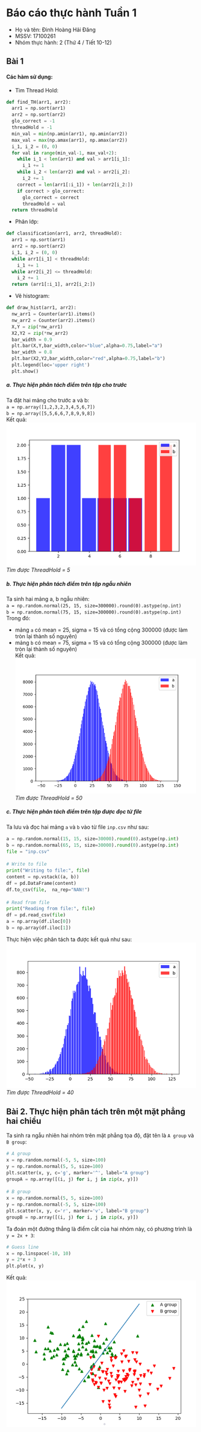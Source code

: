 # Báo cáo thực hành Tuần 1
* Họ và tên: Đinh Hoàng Hải Đăng
* MSSV: 17100261
* Nhóm thực hành: 2 (Thứ 4 / Tiết 10-12)

## Bài 1
#### Các hàm sử dụng:
* Tìm Thread Hold:
```py
def find_TH(arr1, arr2):
  arr1 = np.sort(arr1)
  arr2 = np.sort(arr2)
  glo_correct = -1
  threadHold = -1
  min_val = min(np.amin(arr1), np.amin(arr2))
  max_val = max(np.amax(arr1), np.amax(arr2))
  i_1, i_2 = (0, 0)
  for val in range(min_val-1, max_val+2):
    while i_1 < len(arr1) and val > arr1[i_1]:
      i_1 += 1
    while i_2 < len(arr2) and val > arr2[i_2]:
      i_2 += 1
    correct = len(arr1[:i_1]) + len(arr2[i_2:])
    if correct > glo_correct:
      glo_correct = correct
      threadHold = val
  return threadHold 
```
* Phân lớp:
```py
def classification(arr1, arr2, threadHold):
  arr1 = np.sort(arr1)
  arr2 = np.sort(arr2)
  i_1, i_2 = (0, 0)
  while arr1[i_1] < threadHold:
    i_1 += 1
  while arr2[i_2] <= threadHold:
    i_2 += 1
  return (arr1[:i_1], arr2[i_2:])
```
* Vẽ histogram:
```py
def draw_hist(arr1, arr2):
  nw_arr1 = Counter(arr1).items()
  nw_arr2 = Counter(arr2).items()
  X,Y = zip(*nw_arr1)
  X2,Y2 = zip(*nw_arr2)
  bar_width = 0.9
  plt.bar(X,Y,bar_width,color="blue",alpha=0.75,label="a")
  bar_width = 0.8
  plt.bar(X2,Y2,bar_width,color="red",alpha=0.75,label="b")
  plt.legend(loc='upper right')
  plt.show()
```
##### a. Thực hiện phân tách điểm trên tập cho trước
Ta đặt hai mảng cho trước a và b:  
`a = np.array([1,2,3,2,3,4,5,6,7])`   
`b = np.array([5,5,6,6,7,8,9,9,8])`   
Kết quả:   
![result 1](b1_a.png)  
*Tìm được ThreadHold = 5*

##### b. Thực hiện phân tách điểm trên tập ngẫu nhiên
Ta sinh hai mảng a, b ngẫu nhiên:  
`a = np.random.normal(25, 15, size=300000).round(0).astype(np.int)`  
`b = np.random.normal(75, 15, size=300000).round(0).astype(np.int)`  
Trong đó:  
* mảng `a` có mean = 25, sigma = 15 và có tổng cộng 300000 (được làm tròn lại thành số nguyên)
* mảng `b` có mean = 75, sigma = 15 và có tổng cộng 300000 (được làm tròn lại thành số nguyên)  
Kết quả:  
![result 2](b1_b.png)  
*Tìm được ThreadHold = 50*

##### c. Thực hiện phân tách điểm trên tập được đọc từ file
Ta lưu và đọc hai mảng `a` và `b` vào từ file `inp.csv` như sau:  
```py
a = np.random.normal(15, 15, size=30000).round(0).astype(np.int)
b = np.random.normal(65, 15, size=30000).round(0).astype(np.int)
file = "inp.csv"

# Write to file
print("Writing to file:", file)
content = np.vstack((a, b))
df = pd.DataFrame(content)
df.to_csv(file,  na_rep="NAN!")

# Read from file
print("Reading from file:", file)
df = pd.read_csv(file)
a = np.array(df.iloc[0])
b = np.array(df.iloc[1])
```
Thực hiện việc phân tách ta được kết quả như sau:  
![result 3](b1_c.png)  
*Tìm được ThreadHold = 40*

## Bài 2. Thực hiện phân tách trên một mặt phẳng hai chiều
Ta sinh ra ngẫu nhiên hai nhóm trên mặt phẳng tọa độ, đặt tên là `A group` và `B group`:
```py
# A group
x = np.random.normal(-5, 5, size=100)
y = np.random.normal(5, 5, size=100)
plt.scatter(x, y, c='g', marker='^', label="A group")
groupA = np.array([(i, j) for i, j in zip(x, y)])

# B group
x = np.random.normal(5, 5, size=100)
y = np.random.normal(-5, 5, size=100)
plt.scatter(x, y, c='r', marker='v', label="B group")
groupB = np.array([(i, j) for i, j in zip(x, y)])
```
Ta đoán một đường thẳng là điểm cắt của hai nhóm này, có phương trình là `y = 2x + 3`:
```py
# Guess line
x = np.linspace(-10, 10)
y = 2*x + 3
plt.plot(x, y)
```
Kết quả:  
![result 4](b2.png)
